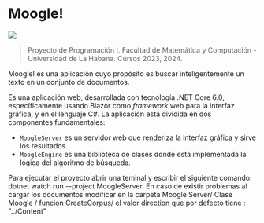 # Moogle!

![](moogle.png)

> Proyecto de Programación I. 
> Facultad de Matemática y Computación - Universidad de La Habana.
> Cursos 2023, 2024.

Moogle! es una aplicación cuyo propósito es buscar inteligentemente un texto en un conjunto de documentos.

Es una aplicación web, desarrollada con tecnología .NET Core 6.0, específicamente usando Blazor como *framework* web para la interfaz gráfica, y en el lenguaje C#.
La aplicación está dividida en dos componentes fundamentales:

- `MoogleServer` es un servidor web que renderiza la interfaz gráfica y sirve los resultados.
- `MoogleEngine` es una biblioteca de clases donde está implementada la lógica del algoritmo de búsqueda.

Para ejecutar el proyecto abrir una teminal y escribir el siguiente comando: dotnet watch run --project MoogleServer.
En caso de existir problemas al cargar los documentos modificar en la carpeta Moogle Server/ Clase Moogle / funcion CreateCorpus/ el valor direction que por defecto tiene : "../Content"


